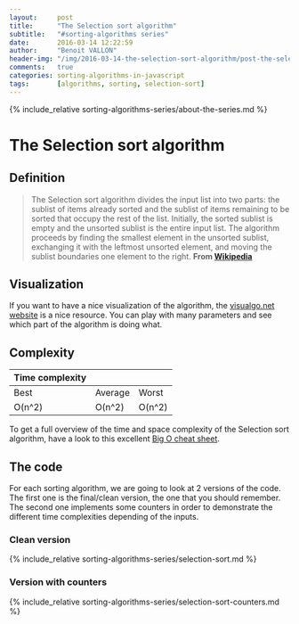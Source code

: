 ```yaml
---
layout:     post
title:      "The Selection sort algorithm"
subtitle:   "#sorting-algorithms series"
date:       2016-03-14 12:22:59
author:     "Benoit VALLON"
header-img: "/img/2016-03-14-the-selection-sort-algorithm/post-the-selection-sort-algorithm.jpg"
comments:   true
categories: sorting-algorithms-in-javascript
tags:       [algorithms, sorting, selection-sort]
---
```


{% include_relative sorting-algorithms-series/about-the-series.md %}

# The Selection sort algorithm

## Definition

> The Selection sort algorithm divides the input list into two parts: the sublist of items already sorted and the sublist of items remaining to be sorted that occupy the rest of the list. Initially, the sorted sublist is empty and the unsorted sublist is the entire input list. The algorithm proceeds by finding the smallest element in the unsorted sublist, exchanging it with the leftmost unsorted element, and moving the sublist boundaries one element to the right.
**From [Wikipedia](https://en.wikipedia.org/wiki/Selection_sort)**

## Visualization

If you want to have a nice visualization of the algorithm, the [visualgo.net website](https://visualgo.net/en/sorting) is a nice resource. You can play with many parameters and see which part of the algorithm is doing what.

## Complexity

Time complexity |||
--- | --- | ---
Best|Average|Worst
O(n^2) | O(n^2) | O(n^2)

To get a full overview of the time and space complexity of the Selection sort algorithm, have a look to this excellent [Big O cheat sheet](http://bigocheatsheet.com/).

## The code

For each sorting algorithm, we are going to look at 2 versions of the code. The first one is the final/clean version, the one that you should remember. The second one implements some counters in order to demonstrate the different time complexities depending of the inputs.

### Clean version

{% include_relative sorting-algorithms-series/selection-sort.md %}

### Version with counters

{% include_relative sorting-algorithms-series/selection-sort-counters.md %}
